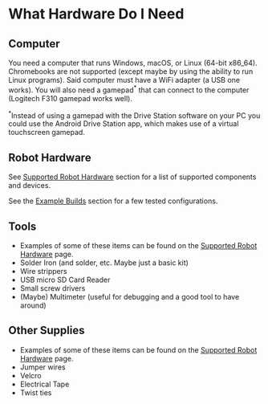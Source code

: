 # What Hardware Do I Need

## Computer

You need a computer that runs Windows, macOS, or Linux (64-bit x86_64). Chromebooks are not supported (except maybe by using the ability to run Linux programs). Said computer must have a WiFi adapter (a USB one works). You will also need a gamepad<sup>&ast;</sup> that can connect to the computer (Logitech F310 gamepad works well). 


<sup>&ast;</sup>Instead of using a gamepad with the Drive Station software on your PC you could use the Android Drive Station app, which makes use of a virtual touchscreen gamepad.

## Robot Hardware
See [Supported Robot Hardware](./supportedhardware.md) section for a list of supported components and devices.

See the [Example Builds](./examplebuilds.md) section for a few tested configurations.

## Tools
- Examples of some of these items can be found on the [Supported Robot Hardware](./supportedhardware.md) page.
- Solder Iron (and solder, etc. Maybe just a basic kit)
- Wire strippers
- USB micro SD Card Reader
- Small screw drivers
- (Maybe) Multimeter (useful for debugging and a good tool to have around)

## Other Supplies
- Examples of some of these items can be found on the [Supported Robot Hardware](./supportedhardware.md) page.
- Jumper wires
- Velcro
- Electrical Tape
- Twist ties
